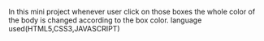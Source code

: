 In this mini project whenever user click on those boxes the whole color of the body is changed according to the box color.
language used(HTML5,CSS3,JAVASCRIPT)
